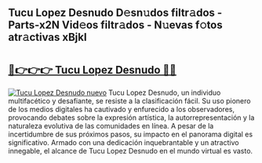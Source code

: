 ## Tucu Lopez Desnudo D𝚎sn𝚞dos filtr𝚊dos - Parts-x2N Vid𝚎os filtr𝚊dos - N𝚞evas f𝚘tos atr𝚊ctivas xBjkI

# <h2><a href="http://mb92842.tromn.icu/?c=Tucu+Lopez+Desnudo">🔗👉👉👉 Tucu Lopez Desnudo 🔗🔗</a></h2>

[![Tucu Lopez Desnudo nuevo](https://i.imgur.com/pEAQMta.gif)](http://mb92842.tromn.icu/?c=Tucu+Lopez+Desnudo)
Tucu Lopez Desnudo, un individuo multifacético y desafiante, se resiste a la clasificación fácil. Su uso pionero de los medios digitales ha cautivado y enfurecido a los observadores, provocando debates sobre la expresión artística, la autorrepresentación y la naturaleza evolutiva de las comunidades en línea. A pesar de la incertidumbre de sus próximos pasos, su impacto en el panorama digital es significativo. Armado con una dedicación inquebrantable y un atractivo innegable, el alcance de Tucu Lopez Desnudo en el mundo virtual es vasto.
